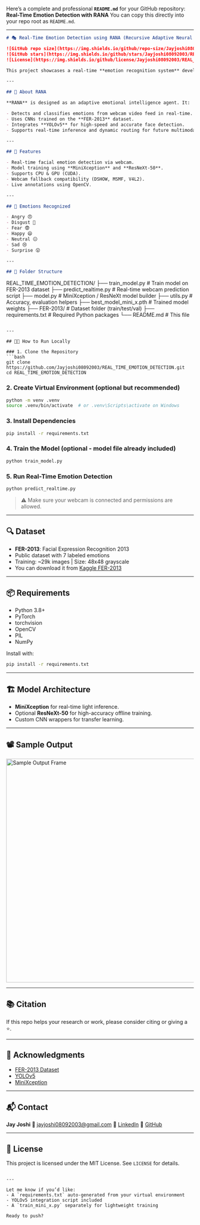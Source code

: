 Here’s a complete and professional **`README.md`** for your GitHub repository: **Real-Time Emotion Detection with RANA**
You can copy this directly into your repo root as `README.md`.

---

```markdown
# 🎭 Real-Time Emotion Detection using RANA (Recursive Adaptive Neural Agent)

![GitHub repo size](https://img.shields.io/github/repo-size/Jayjoshi08092003/REAL_TIME_EMOTION_DETECTION)
![GitHub stars](https://img.shields.io/github/stars/Jayjoshi08092003/REAL_TIME_EMOTION_DETECTION?style=social)
![License](https://img.shields.io/github/license/Jayjoshi08092003/REAL_TIME_EMOTION_DETECTION)

This project showcases a real-time **emotion recognition system** developed as part of the **IIT Madras Research Park (IITMRP)** initiative. The system leverages **CNN architectures (ResNeXt-50, MiniXception)** and face detection with **YOLOv5**, all integrated within a modular AI agent called **RANA (Recursive Adaptive Neural Agent)**.

---

## 🧠 About RANA

**RANA** is designed as an adaptive emotional intelligence agent. It:

- Detects and classifies emotions from webcam video feed in real-time.
- Uses CNNs trained on the **FER-2013** dataset.
- Integrates **YOLOv5** for high-speed and accurate face detection.
- Supports real-time inference and dynamic routing for future multimodal systems.

---

## 🚀 Features

- Real-time facial emotion detection via webcam.
- Model training using **MiniXception** and **ResNeXt-50**.
- Supports CPU & GPU (CUDA).
- Webcam fallback compatibility (DSHOW, MSMF, V4L2).
- Live annotations using OpenCV.

---

## 🧪 Emotions Recognized

- Angry 😠  
- Disgust 🤢  
- Fear 😨  
- Happy 😄  
- Neutral 😐  
- Sad 😢  
- Surprise 😲

---

## 📁 Folder Structure

```

REAL\_TIME\_EMOTION\_DETECTION/
├── train\_model.py               # Train model on FER-2013 dataset
├── predict\_realtime.py         # Real-time webcam prediction script
├── model.py                    # MiniXception / ResNeXt model builder
├── utils.py                    # Accuracy, evaluation helpers
├── best\_model\_mini\_x.pth       # Trained model weights
├── FER-2013/                   # Dataset folder (train/test/val)
├── requirements.txt            # Required Python packages
└── README.md                   # This file

````

---

## 🧑‍💻 How to Run Locally

### 1. Clone the Repository
```bash
git clone https://github.com/Jayjoshi08092003/REAL_TIME_EMOTION_DETECTION.git
cd REAL_TIME_EMOTION_DETECTION
````

### 2. Create Virtual Environment (optional but recommended)

```bash
python -m venv .venv
source .venv/bin/activate  # or .venv\Scripts\activate on Windows
```

### 3. Install Dependencies

```bash
pip install -r requirements.txt
```

### 4. Train the Model (optional - model file already included)

```bash
python train_model.py
```

### 5. Run Real-Time Emotion Detection

```bash
python predict_realtime.py
```

> ⚠️ Make sure your webcam is connected and permissions are allowed.

---

## 🔍 Dataset

* **FER-2013**: Facial Expression Recognition 2013
* Public dataset with 7 labeled emotions
* Training: \~29k images | Size: 48x48 grayscale
* You can download it from [Kaggle FER-2013](https://www.kaggle.com/datasets/msambare/fer2013)

---

## 📦 Requirements

* Python 3.8+
* PyTorch
* torchvision
* OpenCV
* PIL
* NumPy

Install with:

```bash
pip install -r requirements.txt
```

---

## 🏗️ Model Architecture

* **MiniXception** for real-time light inference.
* Optional **ResNeXt-50** for high-accuracy offline training.
* Custom CNN wrappers for transfer learning.

---

## 📽️ Sample Output

<img src="assets/sample_output.jpg" width="600" alt="Sample Output Frame" />

---

## 📚 Citation

If this repo helps your research or work, please consider citing or giving a ⭐.

---

## 🤝 Acknowledgments

* [FER-2013 Dataset](https://www.kaggle.com/datasets/msambare/fer2013)
* [YOLOv5](https://github.com/ultralytics/yolov5)
* [MiniXception](https://arxiv.org/abs/1710.07557)

---

## 📬 Contact

**Jay Joshi**
📧 [jayjoshi08092003@gmail.com](mailto:jayjoshi08092003@gmail.com)
🔗 [LinkedIn](https://www.linkedin.com/in/jayjoshi08092003/)
🔗 [GitHub](https://github.com/Jayjoshi08092003)

---

## 📜 License

This project is licensed under the MIT License. See `LICENSE` for details.

```

---

Let me know if you’d like:
- A `requirements.txt` auto-generated from your virtual environment
- YOLOv5 integration script included
- A `train_mini_x.py` separately for lightweight training

Ready to push?
```
